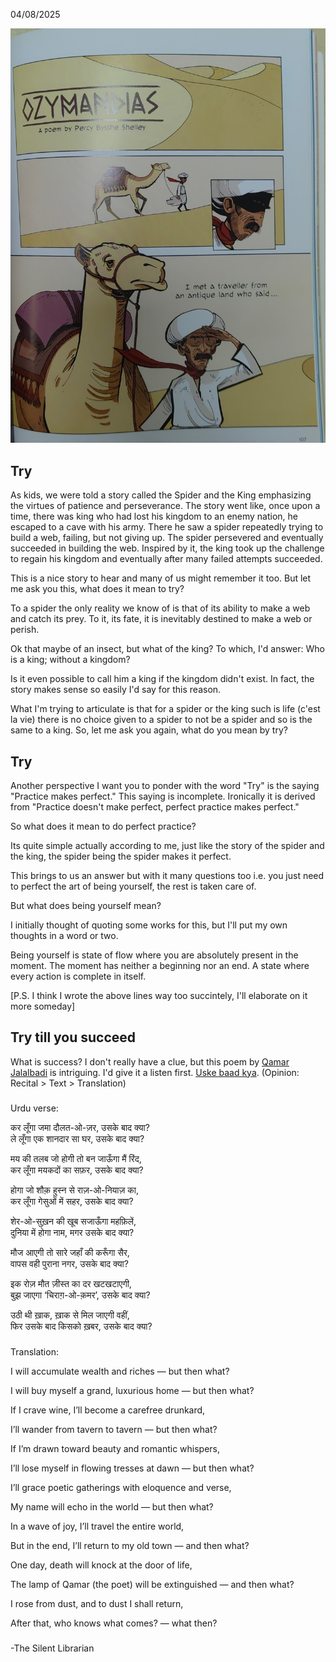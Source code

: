 04/08/2025

![Ozymandias](https://github.com/vishaksagar/DVS/blob/main/2025/0804-Monday/IMG_20250805_101410032.jpg)

## Try
As kids, we were told a story called the Spider and the King emphasizing the virtues of patience and perseverance. The story went like, once upon a time, there was king who had lost his kingdom to an enemy nation, he escaped to a cave with his army. There he saw a spider repeatedly trying to build a web, failing, but not giving up. The spider persevered and eventually succeeded in building the web. Inspired by it, the king  took up the challenge to regain his kingdom and eventually after many failed attempts succeeded.

This is a nice story to hear and many of us might remember it too. But let me ask you this, what does it mean to try?

To a spider the only reality we know of is that of its ability to make a web and catch its prey. To it, its fate, it is inevitably destined to make a web or perish. 

Ok that maybe of an insect, but what of the king? To which, I'd answer: Who is a king; without a kingdom? 

Is it even possible to call him a king if the kingdom didn't exist. In fact, the story makes sense so easily I'd say for this reason. 

What I'm trying to articulate is that for a spider or the king such is life (c'est la vie) there is no choice given to a spider to not be a spider and so is the same to a king. So, let me ask you again, what do you mean by try?

## Try

Another perspective I want you to ponder with the word "Try" is the saying "Practice makes perfect." This saying is incomplete. Ironically it is derived from "Practice doesn't make perfect, perfect practice makes perfect." 

So what does it mean to do perfect practice?

Its quite simple actually according to me, just like the story of the spider and the king, the spider being the spider makes it perfect. 

This brings to us an answer but with it many questions too i.e. you just need to perfect the art of being yourself, the rest is taken care of. 

But what does being yourself mean? 

I initially thought of quoting some works for this, but I'll put my own thoughts in a word or two. 

Being yourself is state of flow where you are absolutely present in the moment. The moment has neither a beginning nor an end. A state where every action is complete in itself.

[P.S. I think I wrote the above lines way too succintely, I'll elaborate on it more someday]

## Try till you succeed
What is success? I don't really have a clue, but this poem by [Qamar Jalalbadi](https://en.wikipedia.org/wiki/Qamar_Jalalabadi) is intriguing. I'd give it a listen first. [Uske baad kya](https://www.youtube.com/watch?v=QZLAqpDWhMI). (Opinion: Recital > Text > Translation)

###
Urdu verse:

कर लूँगा जमा दौलत-ओ-ज़र, उसके बाद क्या?  
ले लूँगा एक शानदार सा घर, उसके बाद क्या?  

मय की तलब जो होगी तो बन जाऊँगा मैं रिंद,  
कर लूँगा मयकदों का सफ़र, उसके बाद क्या?  

होगा जो शौक़ हुस्न से राज़-ओ-नियाज़ का,  
कर लूँगा गेसुओं में सहर, उसके बाद क्या?  

शेर-ओ-सुख़न की खूब सजाऊँगा महफ़िलें,  
दुनिया में होगा नाम, मगर उसके बाद क्या?  

मौज आएगी तो सारे जहाँ की करूँगा सैर,  
वापस वही पुराना नगर, उसके बाद क्या?  

इक रोज़ मौत ज़ीस्त का दर खटखटाएगी,  
बुझ जाएगा ‘चिराग़-ओ-क़मर’, उसके बाद क्या?  

उठी थी ख़ाक, ख़ाक से मिल जाएगी वहीं,  
फिर उसके बाद किसको ख़बर, उसके बाद क्या?

###
Translation:

I will accumulate wealth and riches — but then what?

I will buy myself a grand, luxurious home — but then what?

If I crave wine, I’ll become a carefree drunkard,

I’ll wander from tavern to tavern — but then what?

If I’m drawn toward beauty and romantic whispers,

I’ll lose myself in flowing tresses at dawn — but then what?

I’ll grace poetic gatherings with eloquence and verse,

My name will echo in the world — but then what?

In a wave of joy, I’ll travel the entire world,

But in the end, I’ll return to my old town — and then what?

One day, death will knock at the door of life,

The lamp of Qamar (the poet) will be extinguished — and then what?

I rose from dust, and to dust I shall return,

After that, who knows what comes? — what then?

###
-The Silent Librarian


